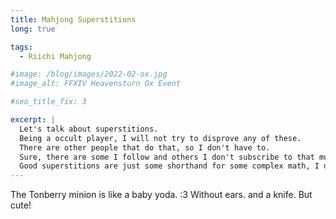 ```yaml
---
title: Mahjong Superstitions
long: true

tags:
  - Riichi Mahjong

#image: /blog/images/2022-02-ox.jpg
#image_alt: FFXIV Heavensturn Ox Event

#seo_title_fix: 3

excerpt: |
  Let's talk about superstitions.
  Being a occult player, I will not try to disprove any of these.
  There are other people that do that, so I don't have to.
  Sure, there are some I follow and others I don't subscribe to that much.
  Good superstitions are just some shorthand for some complex math, I don't need to bother thinking about.
---
```

The Tonberry minion is like a baby yoda. :3 Without ears. and a knife. But cute!

